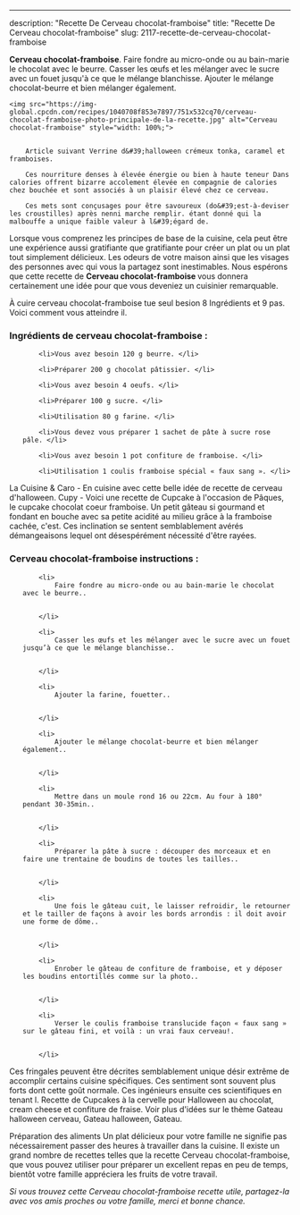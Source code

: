 ---
description: "Recette De Cerveau chocolat-framboise"
title: "Recette De Cerveau chocolat-framboise"
slug: 2117-recette-de-cerveau-chocolat-framboise

<p>
	<strong>Cerveau chocolat-framboise</strong>. 
	Faire fondre au micro-onde ou au bain-marie le chocolat avec le beurre. Casser les œufs et les mélanger avec le sucre avec un fouet jusqu&#39;à ce que le mélange blanchisse. Ajouter le mélange chocolat-beurre et bien mélanger également.
</p>
<p>
	
	<img src="https://img-global.cpcdn.com/recipes/1040708f853e7897/751x532cq70/cerveau-chocolat-framboise-photo-principale-de-la-recette.jpg" alt="Cerveau chocolat-framboise" style="width: 100%;">
	
	
		Article suivant Verrine d&#39;halloween crémeux tonka, caramel et framboises.
	
		Ces nourriture denses à élevée énergie ou bien à haute teneur Dans calories offrent bizarre accolement élevée en compagnie de calories chez bouchée et sont associés à un plaisir élevé chez ce cerveau.
	
		Ces mets sont conçusages pour être savoureux (do&#39;est-à-deviser les croustilles) après nenni marche remplir. étant donné qui la malbouffe a unique faible valeur à l&#39;égard de.
	
</p>

Lorsque vous comprenez les principes de base de la cuisine, cela peut être une expérience aussi gratifiante que gratifiante pour créer un plat ou un plat tout simplement délicieux. Les odeurs de votre maison ainsi que les visages des personnes avec qui vous la partagez sont inestimables. Nous espérons que cette recette de <strong> Cerveau chocolat-framboise </strong> vous donnera certainement une idée pour que vous deveniez un cuisinier remarquable.

<!--inarticleads1-->

À cuire cerveau chocolat-framboise tue seul besion 8 Ingrédients et 9 pas. Voici comment vous atteindre il.

<h3>Ingrédients de cerveau chocolat-framboise :</h3>

<ol>
	
		<li>Vous avez besoin 120 g beurre. </li>
	
		<li>Préparer 200 g chocolat pâtissier. </li>
	
		<li>Vous avez besoin 4 oeufs. </li>
	
		<li>Préparer 100 g sucre. </li>
	
		<li>Utilisation 80 g farine. </li>
	
		<li>Vous devez vous préparer 1 sachet de pâte à sucre rose pâle. </li>
	
		<li>Vous avez besoin 1 pot confiture de framboise. </li>
	
		<li>Utilisation 1 coulis framboise spécial « faux sang ». </li>
	
</ol>

La Cuisine &amp; Caro - En cuisine avec cette belle idée de recette de cerveau d&#39;halloween. Cupy - Voici une recette de Cupcake à l&#39;occasion de Pâques, le cupcake chocolat coeur framboise. Un petit gâteau si gourmand et fondant en bouche avec sa petite acidité au milieu grâce à la framboise cachée, c&#39;est. Ces inclination se sentent semblablement avérés démangeaisons lequel ont désespérément nécessité d&#39;être rayées. 

<!--inarticleads2-->

<h3>Cerveau chocolat-framboise instructions :</h3>

<ol>
	
		<li>
			Faire fondre au micro-onde ou au bain-marie le chocolat avec le beurre..
			
			
		</li>
	
		<li>
			Casser les œufs et les mélanger avec le sucre avec un fouet jusqu’à ce que le mélange blanchisse..
			
			
		</li>
	
		<li>
			Ajouter la farine, fouetter..
			
			
		</li>
	
		<li>
			Ajouter le mélange chocolat-beurre et bien mélanger également..
			
			
		</li>
	
		<li>
			Mettre dans un moule rond 16 ou 22cm. Au four à 180° pendant 30-35min..
			
			
		</li>
	
		<li>
			Préparer la pâte à sucre : découper des morceaux et en faire une trentaine de boudins de toutes les tailles..
			
			
		</li>
	
		<li>
			Une fois le gâteau cuit, le laisser refroidir, le retourner et le tailler de façons à avoir les bords arrondis : il doit avoir une forme de dôme..
			
			
		</li>
	
		<li>
			Enrober le gâteau de confiture de framboise, et y déposer les boudins entortillés comme sur la photo..
			
			
		</li>
	
		<li>
			Verser le coulis framboise translucide façon « faux sang » sur le gâteau fini, et voilà : un vrai faux cerveau!.
			
			
		</li>
	
</ol>

Ces fringales peuvent être décrites semblablement unique désir extrême de accomplir certains cuisine spécifiques. Ces sentiment sont souvent plus forts dont cette goût normale. Ces ingénieurs ensuite ces scientifiques en tenant l. Recette de Cupcakes à la cervelle pour Halloween au chocolat, cream cheese et confiture de fraise. Voir plus d&#39;idées sur le thème Gateau halloween cerveau, Gateau halloween, Gateau. 

<!--inarticleads1-->

<p>
Préparation des aliments Un plat délicieux pour votre famille ne signifie pas nécessairement passer des heures à travailler dans la cuisine. Il existe un grand nombre de recettes telles que la recette Cerveau chocolat-framboise, que vous pouvez utiliser pour préparer un excellent repas en peu de temps, bientôt votre famille appréciera les fruits de votre travail.
</p>

<p>
<i>Si vous trouvez cette Cerveau chocolat-framboise recette utile, partagez-la avec vos amis proches ou votre famille, merci et bonne chance.</i>
</p>
